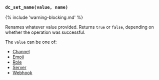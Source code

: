 ### `dc_set_name(value, name)`

{% include 'warning-blocking.md' %}

Renames whatever value provided.
Returns `true` or `false`, depending on whether the operation was successful.

The `value` can be one of:

* [Channel](/values/channel.md)
* [Emoji](/values/emoji.md)
* [Role](/values/role.md)
* [Server](/values/server.md)
* [Webhook](/values/webhook.md)